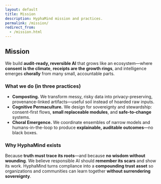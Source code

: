 ```yaml
---
layout: default
title: Mission
description: HyphaMind mission and practices.
permalink: /mission/
redirect_from:
  - /mission.html
---
```


<section class="container">
  <h2 class="mt-0">Mission</h2>
  <p class="mt-1">We build <strong>audit-ready, reversible AI</strong> that grows like an ecosystem—where <strong>consent is the climate</strong>, <strong>receipts are the growth rings</strong>, and intelligence emerges <strong>chorally</strong> from many small, accountable parts.</p>

  <h3 class="mt-2 subhead-sm">What we do (in three practices)</h3>
  <ul>
    <li><strong>Composting.</strong> We transform messy, risky data into privacy-preserving, provenance-linked artifacts—useful soil instead of hoarded raw inputs.</li>
    <li><strong>Cognitive Permaculture.</strong> We design for sovereignty and stewardship: consent-first flows, <strong>small replaceable modules</strong>, and <strong>safe-to-change</strong> systems.</li>
    <li><strong>Choral Emergence.</strong> We coordinate ensembles of narrow models and humans-in-the-loop to produce <strong>explainable, auditable outcomes</strong>—no black boxes.</li>
  </ul>

  <h3 class="mt-2 subhead-sm">Why HyphaMind exists</h3>
  <p>Because <strong>truth must trace its roots</strong>—and because <strong>no wisdom without wounding</strong>. We believe responsible AI should <strong>remember its scars</strong> and show its work. HyphaMind turns compliance into a <strong>compounding trust asset</strong> so organizations and communities can learn together <strong>without surrendering sovereignty</strong>.</p>
</section>
